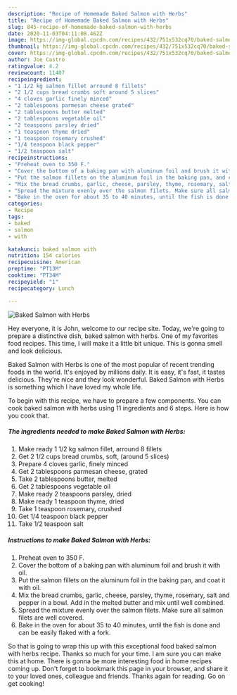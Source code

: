 ```yaml
---
description: "Recipe of Homemade Baked Salmon with Herbs"
title: "Recipe of Homemade Baked Salmon with Herbs"
slug: 845-recipe-of-homemade-baked-salmon-with-herbs
date: 2020-11-03T04:11:08.462Z
image: https://img-global.cpcdn.com/recipes/432/751x532cq70/baked-salmon-with-herbs-recipe-main-photo.jpg
thumbnail: https://img-global.cpcdn.com/recipes/432/751x532cq70/baked-salmon-with-herbs-recipe-main-photo.jpg
cover: https://img-global.cpcdn.com/recipes/432/751x532cq70/baked-salmon-with-herbs-recipe-main-photo.jpg
author: Joe Castro
ratingvalue: 4.2
reviewcount: 11407
recipeingredient:
- "1 1/2 kg salmon fillet arround 8 fillets"
- "2 1/2 cups bread crumbs soft around 5 slices"
- "4 cloves garlic finely minced"
- "2 tablespoons parmesan cheese grated"
- "2 tablespoons butter melted"
- "2 tablespoons vegetable oil"
- "2 teaspoons parsley dried"
- "1 teaspoon thyme dried"
- "1 teaspoon rosemary crushed"
- "1/4 teaspoon black pepper"
- "1/2 teaspoon salt"
recipeinstructions:
- "Preheat oven to 350 F."
- "Cover the bottom of a baking pan with aluminum foil and brush it with oil."
- "Put the salmon fillets on the aluminum foil in the baking pan, and coat it with oil."
- "Mix the bread crumbs, garlic, cheese, parsley, thyme, rosemary, salt and pepper in a bowl. Add in the melted butter and mix until well combined."
- "Spread the mixture evenly over the salmon filets. Make sure all salmon filets are well covered."
- "Bake in the oven for about 35 to 40 minutes, until the fish is done and can be easily flaked with a fork."
categories:
- Recipe
tags:
- baked
- salmon
- with

katakunci: baked salmon with 
nutrition: 154 calories
recipecuisine: American
preptime: "PT13M"
cooktime: "PT34M"
recipeyield: "1"
recipecategory: Lunch

---
```



![Baked Salmon with Herbs](https://img-global.cpcdn.com/recipes/432/751x532cq70/baked-salmon-with-herbs-recipe-main-photo.jpg)

Hey everyone, it is John, welcome to our recipe site. Today, we're going to prepare a distinctive dish, baked salmon with herbs. One of my favorites food recipes. This time, I will make it a little bit unique. This is gonna smell and look delicious.

Baked Salmon with Herbs is one of the most popular of recent trending foods in the world. It's enjoyed by millions daily. It is easy, it's fast, it tastes delicious. They're nice and they look wonderful. Baked Salmon with Herbs is something which I have loved my whole life.




To begin with this recipe, we have to prepare a few components. You can cook baked salmon with herbs using 11 ingredients and 6 steps. Here is how you cook that.

<!--inarticleads1-->

##### The ingredients needed to make Baked Salmon with Herbs:

1. Make ready 1 1/2 kg salmon fillet, arround 8 fillets
1. Get 2 1/2 cups bread crumbs, soft, (around 5 slices)
1. Prepare 4 cloves garlic, finely minced
1. Get 2 tablespoons parmesan cheese, grated
1. Take 2 tablespoons butter, melted
1. Get 2 tablespoons vegetable oil
1. Make ready 2 teaspoons parsley, dried
1. Make ready 1 teaspoon thyme, dried
1. Take 1 teaspoon rosemary, crushed
1. Get 1/4 teaspoon black pepper
1. Take 1/2 teaspoon salt




<!--inarticleads2-->

##### Instructions to make Baked Salmon with Herbs:

1. Preheat oven to 350 F.
1. Cover the bottom of a baking pan with aluminum foil and brush it with oil.
1. Put the salmon fillets on the aluminum foil in the baking pan, and coat it with oil.
1. Mix the bread crumbs, garlic, cheese, parsley, thyme, rosemary, salt and pepper in a bowl. Add in the melted butter and mix until well combined.
1. Spread the mixture evenly over the salmon filets. Make sure all salmon filets are well covered.
1. Bake in the oven for about 35 to 40 minutes, until the fish is done and can be easily flaked with a fork.




So that is going to wrap this up with this exceptional food baked salmon with herbs recipe. Thanks so much for your time. I am sure you can make this at home. There is gonna be more interesting food in home recipes coming up. Don't forget to bookmark this page in your browser, and share it to your loved ones, colleague and friends. Thanks again for reading. Go on get cooking!
